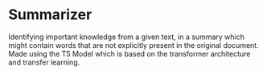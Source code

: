 # Summarizer
 Identifying important knowledge from a given text, in a summary which might contain words that 
are not explicitly present in the original document. Made using the T5 Model which is based on the 
transformer architecture and transfer learning. 
